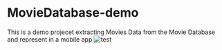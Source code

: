 # MovieDatabase-demo
This is a demo projecet extracting Movies Data from the Movie Database and represent in a mobile app
![test](https://user-images.githubusercontent.com/41570565/85933377-a6d96a80-b8d6-11ea-9971-9a73bbe2a7f9.gif)
